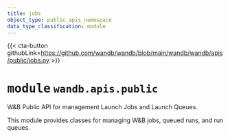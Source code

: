 ```yaml
---
title: jobs
object_type: public_apis_namespace
data_type_classification: module
---
```


{{< cta-button githubLink=https://github.com/wandb/wandb/blob/main/wandb/wandb/apis/public/jobs.py >}}




# <kbd>module</kbd> `wandb.apis.public`
W&B Public API for management Launch Jobs and Launch Queues. 

This module provides classes for managing W&B jobs, queued runs, and run queues. 

